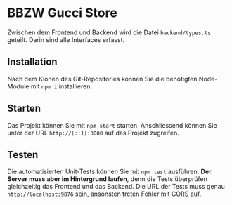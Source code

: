 # BBZW Gucci Store
Zwischen dem Frontend und Backend wird die Datei `backend/types.ts` geteilt. Darin sind alle Interfaces erfasst.
## Installation
Nach dem Klonen des Git-Repositories können Sie die benötigten Node-Module mit `npm i` installieren. 
## Starten
Das Projekt können Sie mit `npm start` starten.
Anschliessend können Sie unter der URL `http://[::1]:3000` auf das Projekt zugreifen.
## Testen
Die automatisierten Unit-Tests können Sie mit `npm test` ausführen.
**Der Server muss aber im Hintergrund laufen**, denn die Tests überprüfen gleichzeitig das Frontend und das Backend.
Die URL der Tests muss genau `http://localhost:9876` sein, ansonsten treten Fehler mit CORS auf.
